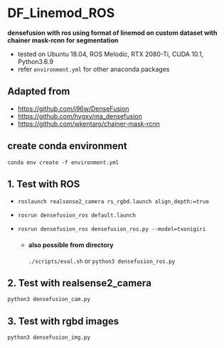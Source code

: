 # DF_Linemod_ROS
**densefusion with ros using format of linemod on custom dataset with chainer mask-rcnn for segmentation**
* tested on Ubuntu 18.04, ROS Melodic, RTX 2080-Ti, CUDA 10.1, Python3.6.9
* refer `environment.yml` for other anaconda packages

## Adapted from
* https://github.com/j96w/DenseFusion
* https://github.com/hygxy/ma_densefusion
* https://github.com/wkentaro/chainer-mask-rcnn

## create conda environment
`conda env create -f environment.yml`

## 1. Test with ROS
* `roslaunch realsense2_camera rs_rgbd.launch align_depth:=true`

* `rosrun densefusion_ros default.launch`

* `rosrun densefusion_ros densefusion_ros.py --model=txonigiri`
    * #### also possible from directory
      `./scripts/eval.sh` or `python3 densefusion_ros.py`

## 2. Test with realsense2_camera
`python3 densefusion_cam.py`

## 3. Test with rgbd images
`python3 densefusion_img.py`
